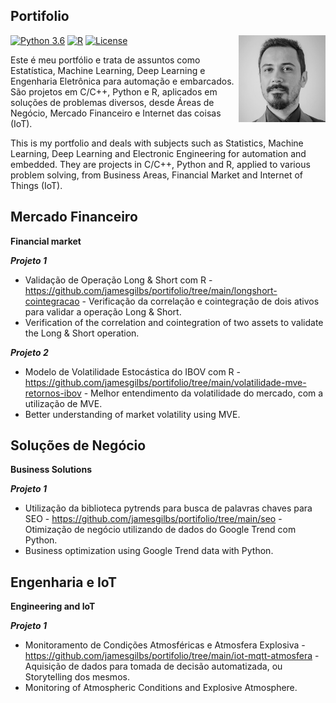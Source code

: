## Portifolio

<a href='https://github.com/jamesgilbs/portifolio'><img src='figures/james.jpeg' align="right" height="139" /></a>

[![Python 3.6](https://img.shields.io/badge/Python-3.8-blue.svg)](#)
[![R](https://img.shields.io/badge/RStudio-1.4-green)](#)
[![License](https://img.shields.io/badge/Code%20License-MIT-blue.svg)](LICENSE)

Este é meu portfólio e trata de assuntos como Estatística, Machine Learning, Deep Learning e Engenharia Eletrônica para automação e embarcados. São projetos em C/C++, Python e R, aplicados em soluções de problemas diversos, desde Áreas de Negócio, Mercado Financeiro e Internet das coisas (IoT).

This is my portfolio and deals with subjects such as Statistics, Machine Learning, Deep Learning and Electronic Engineering for automation and embedded. They are projects in C/C++, Python and R, applied to various problem solving, from Business Areas, Financial Market and Internet of Things (IoT).

## Mercado Financeiro
**Financial market**

***Projeto 1***
- Validação de Operação Long & Short com R - https://github.com/jamesgilbs/portifolio/tree/main/longshort-cointegracao - Verificação da correlação e cointegração de dois ativos para validar a operação Long & Short.
- Verification of the correlation and cointegration of two assets to validate the Long & Short operation.

***Projeto 2***
- Modelo de Volatilidade Estocástica do IBOV com R - https://github.com/jamesgilbs/portifolio/tree/main/volatilidade-mve-retornos-ibov - Melhor entendimento da volatilidade do mercado, com a utilização de MVE.
- Better understanding of market volatility using MVE.
 
## Soluções de Negócio
**Business Solutions**

***Projeto 1***
- Utilização da biblioteca pytrends para busca de palavras chaves para SEO - https://github.com/jamesgilbs/portifolio/tree/main/seo - Otimização de negócio utilizando de dados do Google Trend com Python.
- Business optimization using Google Trend data with Python.

## Engenharia e IoT
**Engineering and IoT**

***Projeto 1***
- Monitoramento de Condições Atmosféricas e Atmosfera Explosiva - https://github.com/jamesgilbs/portifolio/tree/main/iot-mqtt-atmosfera - Aquisição de dados para tomada de decisão automatizada, ou Storytelling dos mesmos.
- Monitoring of Atmospheric Conditions and Explosive Atmosphere.
